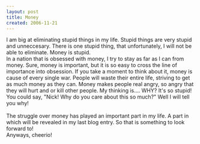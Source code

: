 ```yaml
---
layout: post
title: Money
created: 2006-11-21
---
```

<p>I am big at eliminating stupid things in my life. Stupid things are very stupid and unneccesary. There is one stupid thing, that unfortunately, I will not be able to eliminate. Money is stupid.<br />
	In a nation that is obsessed with money, I try to stay as far as I can from money. Sure, money is important, but it is so easy to cross the line of importance into obsession. If you take a moment to think about it, money is cause of every single war. People will waste their entire life, striving to get as much money as they can. Money makes people real angry, so angry that they will hurt and or kill other people. My thinking is.... WHY? It&#39;s so stupid! You could say, &quot;Nick! Why do you care about this so much?&quot; Well I will tell you why!<br />
	<br />
	The struggle over money has played an important part in my life. A part in which will be revealed in my last blog entry. So that is something to look forward to!<br />
	Anyways, cheerio!</p>
